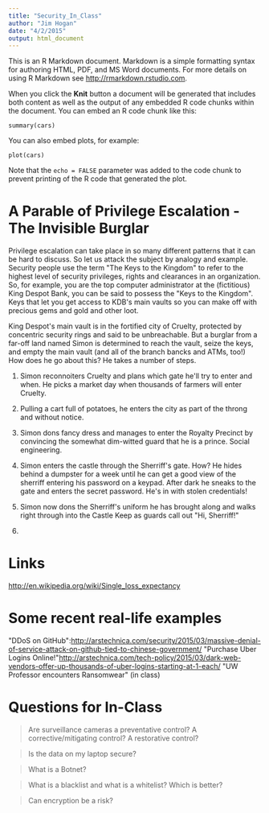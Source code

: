 ```yaml
---
title: "Security_In_Class"
author: "Jim Hogan"
date: "4/2/2015"
output: html_document
---
```


This is an R Markdown document. Markdown is a simple formatting syntax for authoring HTML, PDF, and MS Word documents. For more details on using R Markdown see <http://rmarkdown.rstudio.com>.

When you click the **Knit** button a document will be generated that includes both content as well as the output of any embedded R code chunks within the document. You can embed an R code chunk like this:

```{r}
summary(cars)
```

You can also embed plots, for example:

```{r, echo=FALSE}
plot(cars)
```

Note that the `echo = FALSE` parameter was added to the code chunk to prevent printing of the R code that generated the plot.


A Parable of Privilege Escalation - The Invisible Burglar
===========================================================

Privilege escalation can take place in so many different patterns that it can be hard to discuss.  So let us attack the subject by analogy and example.  Security people use the term "The Keys to the Kingdom" to refer to the highest level of security privileges, rights and clearances in an organization.  So, for example, you are the top computer administrator at the (fictitious) King Despot Bank, you can be said to possess the "Keys to the Kingdom".  Keys that let you get access to KDB's main vaults so you can make off with precious gems and gold and other loot.  

King Despot's main vault is in the fortified city of Cruelty, protected by concentric security rings and said to be unbreachable. But a burglar from a far-off land named Simon is determined to reach the vault, seize the keys, and empty the main vault (and all of the branch bancks and ATMs, too!)  How does he go about this?  He takes a number of steps.

1) Simon reconnoiters Cruelty and plans which gate he'll try to enter and when.  He picks a market day when thousands of farmers will enter Cruelty.

2) Pulling a cart full of potatoes, he enters the city as part of the throng and without notice.

3) Simon dons fancy dress and manages to enter the Royalty Precinct by convincing the somewhat dim-witted guard that he is a prince.  Social engineering.

4) Simon enters the castle through the Sherriff's gate. How? He hides behind a dumpster for a week until he can get a good view of the sherriff entering his password on a keypad.  After dark he sneaks to the gate and enters the secret password.  He's in with stolen credentials!

5) Simon now dons the Sherriff's uniform he has brought along and walks right through into the Castle Keep as guards call out "Hi, Sherriff!"

6) 



Links
======================

http://en.wikipedia.org/wiki/Single_loss_expectancy

Some recent real-life examples
===================================

"DDoS on GitHub":http://arstechnica.com/security/2015/03/massive-denial-of-service-attack-on-github-tied-to-chinese-government/
"Purchase Uber Logins Online!"http://arstechnica.com/tech-policy/2015/03/dark-web-vendors-offer-up-thousands-of-uber-logins-starting-at-1-each/
"UW Professor encounters Ransomwear" (in class)

Questions for In-Class
======================

> Are surveillance cameras a preventative control? A corrective/mitigating control?  A restorative control? 

> Is the data on my laptop secure?

> What is a Botnet?

> What is a blacklist and what is a whitelist?  Which is better?

> Can encryption be a risk?

